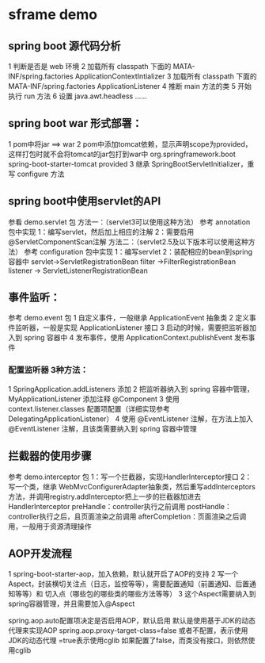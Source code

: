 # sframe demo
## spring boot 源代码分析
1 判断是否是 web 环境
2 加载所有 classpath 下面的 MATA-INF/spring.factories ApplicationContextIntializer
3 加载所有 classpath 下面的 MATA-INF/spring.factories ApplicationListener
4 推断 main 方法的类
5 开始执行 run 方法
6 设置 java.awt.headless
......


## spring boot war 形式部署：
1 pom中将<packaging>jar</packaging> ==> <packaging>war</packaging>
2 pom中添加tomcat依赖，显示声明scope为provided，这样打包时就不会将tomcat的jar包打到war中
	<dependency>
		<groupId>org.springframework.boot</groupId>
		<artifactId>spring-boot-starter-tomcat</artifactId>
		<scope>provided</scope>
	</dependency>
3 继承 SpringBootServletInitializer，重写 configure 方法


## spring boot中使用servlet的API
参看 demo.servlet 包
方法一：（servlet3可以使用这种方法）  参考 annotation 包中实现
1：编写servlet，然后加上相应的注解
2：需要启用@ServletComponentScan注解
方法二：（servlet2.5及以下版本可以使用这种方法）   参考 configuration 包中实现
1：编写servlet
2：装配相应的bean到spring容器中
servlet->ServletRegistrationBean
filter ->FilterRegistrationBean
listener -> ServletListenerRegistrationBean

## 事件监听：
参考 demo.event 包
1 自定义事件，一般继承 ApplicationEvent 抽象类
2 定义事件监听器，一般是实现 ApplicationListener 接口
3 启动的时候，需要把监听器加入到 spring 容器中
4 发布事件，使用 ApplicationContext.publishEvent 发布事件

### 配置监听器 3种方法：
1 SpringApplication.addListeners 添加
2 把监听器纳入到 spring 容器中管理，MyApplicationListener 添加注释 @Component
3 使用 context.listener.classes 配置项配置（详细实现参考 DelegatingApplicationListener）
4 使用 @EventListener 注解，在方法上加入 @EventListener 注解，且该类需要纳入到 spring 容器中管理


## 拦截器的使用步骤
参考 demo.interceptor 包
1：写一个拦截器，实现HandlerInterceptor接口
2：写一个类，继承 WebMvcConfigurerAdapter抽象类，然后重写addInterceptors方法，并调用registry.addInterceptor把上一步的拦截器加进去
HandlerInterceptor
preHandle：controller执行之前调用
postHandle：controller执行之后，且页面渲染之前调用
afterCompletion：页面渲染之后调用，一般用于资源清理操作


## AOP开发流程
1 spring-boot-starter-aop，加入依赖，默认就开启了AOP的支持
2 写一个Aspect，封装横切关注点（日志，监控等等），需要配置通知（前置通知、后置通知等等）和 切入点（哪些包的哪些类的哪些方法等等）
3 这个Aspect需要纳入到spring容器管理，并且需要加入@Aspect

spring.aop.auto配置项决定是否启用AOP，默认启用
默认是使用基于JDK的动态代理来实现AOP
spring.aop.proxy-target-class=false 或者不配置，表示使用JDK的动态代理
=true表示使用cglib
如果配置了false，而类没有接口，则依然使用cglib

